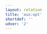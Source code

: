 ```yaml
---
layout: relation
title: 'aux:opt'
shortdef: ''
udver: '2'
---
```

<!-- Interlanguage links updated Út zář 29 18:41:09 CEST 2020 -->
